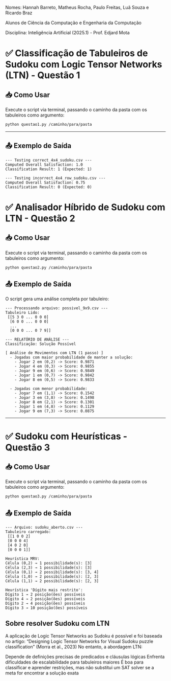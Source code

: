 Nomes: Hannah Barreto, Matheus Rocha, Paulo Freitas, Luã Souza e Ricardo Braz

Alunos de Ciência da Computação e Engenharia da Computação

Disciplina: Inteligência Artificial (2025.1) - Prof. Edjard Mota

# ✅ Classificação de Tabuleiros de Sudoku com Logic Tensor Networks (LTN) - Questão 1

## 📥 Como Usar

Execute o script via terminal, passando o caminho da pasta com os tabuleiros como argumento:

```bash
python questao1.py /caminho/para/pasta
```

---
## 📤 Exemplo de Saída

```
--- Testing correct_4x4_sudoku.csv ---
Computed Overall Satisfaction: 1.0
Classification Result: 1 (Expected: 1)

--- Testing incorrect_4x4_row_sudoku.csv ---
Computed Overall Satisfaction: 0.75
Classification Result: 0 (Expected: 0)
```

# ✅ Analisador Híbrido de Sudoku com LTN - Questão 2

## 📥 Como Usar

Execute o script via terminal, passando o caminho da pasta com os tabuleiros como argumento:

```bash
python questao2.py /caminho/para/pasta
```

## 📤 Exemplo de Saída

O script gera uma análise completa por tabuleiro:

```
--- Processando arquivo: possivel_9x9.csv ---
Tabuleiro Lido:
 [[5 3 0 ... 0 0 0]
  [6 0 0 ... 0 0 0]
  ...
  [0 0 0 ... 0 7 9]]

--- RELATÓRIO DE ANÁLISE ---
Classificação: Solução Possível

[ Análise de Movimentos com LTN (1 passo) ]
  - Jogadas com maior probabilidade de manter a solução:
    - Jogar 2 em (0,2) -> Score: 0.9871
    - Jogar 4 em (0,3) -> Score: 0.9855
    - Jogar 9 em (0,6) -> Score: 0.9849
    - Jogar 1 em (0,7) -> Score: 0.9842
    - Jogar 8 em (0,5) -> Score: 0.9833

  - Jogadas com menor probabilidade:
    - Jogar 7 em (1,1) -> Score: 0.1542
    - Jogar 3 em (3,8) -> Score: 0.1498
    - Jogar 8 em (2,1) -> Score: 0.1301
    - Jogar 1 em (4,8) -> Score: 0.1129
    - Jogar 9 em (7,3) -> Score: 0.0875
```
---

# ✅ Sudoku com Heurísticas - Questão 3

## 📥 Como Usar

Execute o script via terminal, passando o caminho da pasta com os tabuleiros como argumento:

```bash
python questao3.py /caminho/para/pasta
```

## 📤 Exemplo de Saída
```
--- Arquivo: sudoku_aberto.csv ---
Tabuleiro carregado:
 [[1 0 0 2]
 [0 0 0 4]
 [4 0 2 0]
 [0 0 0 1]]

Heurística MRV:
Célula (0,2) → 1 possibilidade(s): [3]
Célula (2,3) → 1 possibilidade(s): [3]
Célula (0,1) → 2 possibilidade(s): [3, 4]
Célula (1,0) → 2 possibilidade(s): [2, 3]
Célula (1,1) → 2 possibilidade(s): [2, 3]

Heurística 'Dígito mais restrito':
Dígito 1 → 2 posição(ões) possíveis
Dígito 4 → 2 posição(ões) possíveis
Dígito 2 → 4 posição(ões) possíveis
Dígito 3 → 10 posição(ões) possíveis
```

## Sobre resolver Sudoku com LTN

A aplicação de Logic Tensor Networks ao Sudoku é possível e foi baseada no artigo: “Designing Logic Tensor Networks for Visual Sudoku puzzle classification” (Morra et al., 2023) No entanto, a abordagem LTN:

Depende de definições precisas de predicados e cláusulas lógicas Enfrenta dificuldades de escalabilidade para tabuleiros maiores É boa para classificar e aprender restrições, mas não substitui um SAT solver se a meta for encontrar a solução exata

